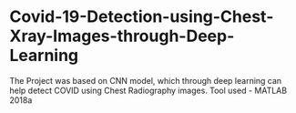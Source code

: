 # Covid-19-Detection-using-Chest-Xray-Images-through-Deep-Learning
The Project was based on CNN model, which through deep learning can help detect COVID using Chest Radiography images.
Tool used - MATLAB 2018a
